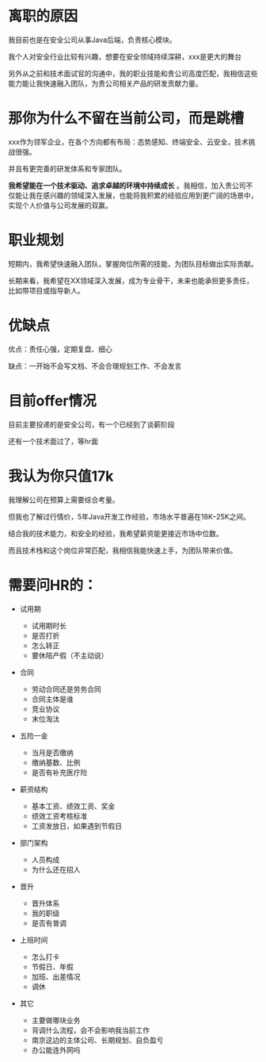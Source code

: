 # 离职的原因

我目前也是在安全公司从事Java后端，负责核心模块。

我个人对安全行业比较有兴趣，想要在安全领域持续深耕，xxx是更大的舞台

另外从之前和技术面试官的沟通中，我的职业技能和贵公司高度匹配，我相信这些能力能让我快速融入团队，为贵公司相关产品的研发贡献力量。

# 那你为什么不留在当前公司，而是跳槽

xxx作为领军企业，在各个方向都有布局：态势感知、终端安全、云安全，技术挑战很强。

并且有更完善的研发体系和专家团队。

**我希望能在一个技术驱动、追求卓越的环境中持续成长** 。我相信，加入贵公司不仅能让我在感兴趣的领域深入发展，也能将我积累的经验应用到更广阔的场景中，实现个人价值与公司发展的双赢。

# 职业规划

短期内，我希望快速融入团队，掌握岗位所需的技能，为团队目标做出实际贡献。

长期来看，我希望在XX领域深入发展，成为专业骨干，未来也能承担更多责任，比如带项目或指导新人。

# 优缺点

优点：责任心强，定期复盘、细心

缺点：一开始不会写文档、不会合理规划工作、不会发言

# 目前offer情况

目前主要投递的是安全公司，有一个已经到了谈薪阶段

还有一个技术面过了，等hr面

# 我认为你只值17k

我理解公司在预算上需要综合考量。

但我也了解过行情价，5年Java开发工作经验，市场水平普遍在18K–25K之间。

结合我的技术能力，和安全的经验，我希望薪资能更接近市场中位数。

而且技术栈和这个岗位非常匹配，我相信我能快速上手，为团队带来价值。

# 需要问HR的：

* 试用期

  * 试用期时长
  * 是否打折
  * 怎么转正
  * 要休陪产假（不主动说）
* 合同

  * 劳动合同还是劳务合同
  * 合同主体是谁
  * 竞业协议
  * 末位淘汰
* 五险一金

  * 当月是否缴纳
  * 缴纳基数、比例
  * 是否有补充医疗险
* 薪资结构

  * 基本工资、绩效工资、奖金
  * 绩效工资考核标准
  * 工资发放日，如果遇到节假日
* 部门架构

  * 人员构成
  * 为什么还在招人
* 晋升

  * 晋升体系
  * 我的职级
  * 是否有普调
* 上班时间

  * 怎么打卡
  * 节假日、年假
  * 加班、出差情况
  * 调休
* 其它

  * 主要做哪块业务
  * 背调什么流程，会不会影响我当前工作
  * 南京这边的主体公司、长期规划、自负盈亏
  * 办公能连外网吗
